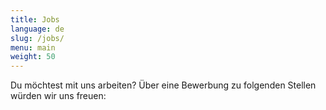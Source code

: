 ```yaml
---
title: Jobs
language: de
slug: /jobs/
menu: main
weight: 50
---
```

Du möchtest mit uns arbeiten? Über eine Bewerbung zu folgenden Stellen würden
wir uns freuen:
